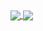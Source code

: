 <a href="https://github.com/anuraghazra/github-readme-stats">
  <img align="center" src="https://github-readme-stats.vercel.app/api?username=sirfischer&count_private=true&show_icons=true&hide_border=true&theme=dark" />
</a>
<a href="https://github.com/anuraghazra/convoychat">
  <img align="center" src="https://github-readme-stats.vercel.app/api/top-langs/?username=sirfischer&layout=compact&theme=dark&hide_border=true" />
</a>

<!--
**SirFischer/SirFischer** is a ✨ _special_ ✨ repository because its `README.md` (this file) appears on your GitHub profile.

Here are some ideas to get you started:

- 🔭 I’m currently working on ...
- 🌱 I’m currently learning ...
- 👯 I’m looking to collaborate on ...
- 🤔 I’m looking for help with ...
- 💬 Ask me about ...
- 📫 How to reach me: ...
- 😄 Pronouns: ...
- ⚡ Fun fact: ...
-->
